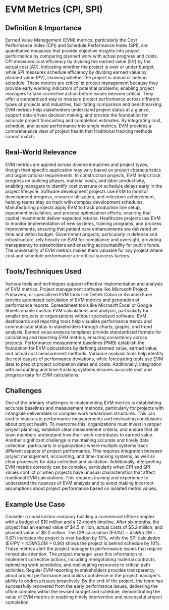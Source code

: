 # EVM Metrics (CPI, SPI)

## Definition & Importance

Earned Value Management (EVM) metrics, particularly the Cost Performance Index (CPI) and Schedule Performance Index (SPI), are quantitative measures that provide objective insights into project performance by comparing planned work with actual progress and costs. CPI measures cost efficiency by dividing the earned value (EV) by the actual cost (AC), indicating whether the project is over or under budget, while SPI measures schedule efficiency by dividing earned value by planned value (PV), showing whether the project is ahead or behind schedule. These metrics are critical in project management because they provide early warning indicators of potential problems, enabling project managers to take corrective action before issues become critical. They offer a standardized way to measure project performance across different types of projects and industries, facilitating comparison and benchmarking. EVM metrics help stakeholders understand project status at a glance, support data-driven decision making, and provide the foundation for accurate project forecasting and completion estimates. By integrating cost, schedule, and scope performance into single metrics, EVM provides a comprehensive view of project health that traditional tracking methods cannot match.

## Real-World Relevance

EVM metrics are applied across diverse industries and project types, though their specific application may vary based on project characteristics and organizational requirements. In construction projects, EVM helps track progress on building phases, material costs, and labor productivity, enabling managers to identify cost overruns or schedule delays early in the project lifecycle. Software development projects use EVM to monitor development progress, resource utilization, and milestone achievement, helping teams stay on track with complex development schedules. Manufacturing projects apply EVM to track production line setup, equipment installation, and process optimization efforts, ensuring that capital investments deliver expected returns. Healthcare projects use EVM to monitor implementation of new systems, training programs, and process improvements, ensuring that patient care enhancements are delivered on time and within budget. Government projects, particularly in defense and infrastructure, rely heavily on EVM for compliance and oversight, providing transparency to stakeholders and ensuring accountability for public funds. The universality of EVM metrics makes them valuable for any project where cost and schedule performance are critical success factors.

## Tools/Techniques Used

Various tools and techniques support effective implementation and analysis of EVM metrics. Project management software like Microsoft Project, Primavera, or specialized EVM tools like Deltek Cobra or Acumen Fuse provide automated calculation of EVM metrics and generation of performance reports. Spreadsheet tools like Microsoft Excel or Google Sheets enable custom EVM calculations and analysis, particularly for smaller projects or organizations without specialized software. EVM dashboards and reporting tools help visualize performance trends and communicate status to stakeholders through charts, graphs, and trend analysis. Earned value analysis templates provide standardized formats for calculating and reporting EVM metrics, ensuring consistency across projects. Performance measurement baselines (PMB) establish the foundation for EVM calculations by defining planned value, earned value, and actual cost measurement methods. Variance analysis tools help identify the root causes of performance deviations, while forecasting tools use EVM data to predict project completion dates and costs. Additionally, integration with accounting and time-tracking systems ensures accurate cost and progress data for EVM calculations.

## Challenges

One of the primary challenges in implementing EVM metrics is establishing accurate baselines and measurement methods, particularly for projects with intangible deliverables or complex work breakdown structures. This can lead to inaccurate performance measurements and misleading conclusions about project health. To overcome this, organizations must invest in proper project planning, establish clear measurement criteria, and ensure that all team members understand how their work contributes to earned value. Another significant challenge is maintaining accurate and timely data collection, particularly in organizations where multiple systems track different aspects of project performance. This requires integration between project management, accounting, and time-tracking systems, as well as clear processes for data collection and validation. Additionally, interpreting EVM metrics correctly can be complex, particularly when CPI and SPI values conflict or when projects have unusual characteristics that affect traditional EVM calculations. This requires training and experience to understand the nuances of EVM analysis and to avoid making incorrect assumptions about project performance based on isolated metric values.

## Example Use Case

Consider a construction company building a commercial office complex with a budget of $10 million and a 12-month timeline. After six months, the project has an earned value of $4.5 million, actual costs of $5.2 million, and planned value of $5.0 million. The CPI calculation (EV/AC = $4.5M/$5.2M = 0.87) indicates the project is over budget by 13%, while the SPI calculation (EV/PV = $4.5M/$5.0M = 0.90) shows the project is behind schedule by 10%. These metrics alert the project manager to performance issues that require immediate attention. The project manager uses this information to implement corrective actions, including renegotiating material contracts, optimizing work schedules, and reallocating resources to critical path activities. Regular EVM reporting to stakeholders provides transparency about project performance and builds confidence in the project manager's ability to address issues proactively. By the end of the project, the team has successfully recovered from the early performance issues, delivering the office complex within the revised budget and schedule, demonstrating the value of EVM metrics in enabling timely intervention and successful project completion. 